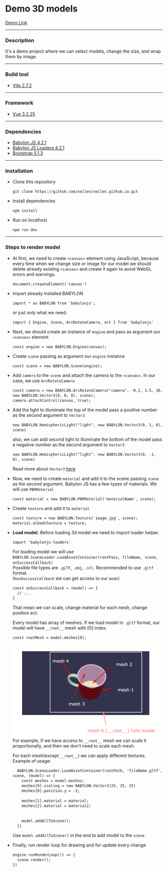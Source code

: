 # Demo 3D models

[Demo Link](https://xeilen.github.io/)

---

### Description

It's a demo project where we can select models, change the size, and wrap them by image.

---

### Build tool

- [Vite 2.7.2](https://vitejs.dev/)

---

### Framework

- [Vue 3.2.25](https://v3.vuejs.org/)

---

### Dependencies

- [Babylon JS 4.2.1](https://www.babylonjs.com/)
- [Babylon JS Loaders 4.2.1](https://www.npmjs.com/package/@babylonjs/loaders)
- [Bootstrap 5.1.3](https://getbootstrap.com/)

---

### Installation

- Clone this repository 
  ```
  git clone https://github.com/xeilen/xeilen.github.io.git
  ```
- Install dependencies
  ```
  npm install
  ```
- Run on localhost
  ```
  npm run dev
  ```

---

### Steps to render model

- At first, we need to create `<canvas>` element using JavaScript, 
  because every time when we change size or image for our model we should delete
  already existing `<canvas>` and create it again to avoid WebGL errors and warnings.
    ```
    document.creaateElement('canvas')
    ```
  
- Import already installed BABYLON
    ```
    import * as BABYLON from 'babylonjs';
    ```
  or just only what we need:
    ```
    import { Engine, Scene, ArcRotateCamera, ect } from 'babylonjs'
    ```

- Next, we should create an instance of `engine` and pass as argument our `<canvas>` element
    ```
    const engine = new BABYLON.Engine(canvas);
    ```

- Create `scene` passing as argument  our `engine` instance
    ```
    const scene = new BABYLON.Scene(engine);
    ```

- Add `camera` to the `scene` and attach the camera to the `<canvas>`. In our case, we use `ArcRotateCamera`
    ```
    const camera = new BABYLON.ArcRotateCamera("camera", -0.2, 1.5, 10, new BABYLON.Vector3(0, 0, 0), scene);
    camera.attachControl(canvas, true);
    ```
  
- Add the light to illuminate the top of the model pass a positive number as the second argument to `Vector3`
    ```
    new BABYLON.HemisphericLight("light", new BABYLON.Vector3(0, 1, 0), scene)
    ```
  also, we can add second light to illuminate the bottom of the model pass a negative number
  as the second argument to `Vector3` 
    ```
    new BABYLON.HemisphericLight("light", new BABYLON.Vector3(0, -1, 0), scene)
    ```
  Read more about `Vector3` [here](https://doc.babylonjs.com/typedoc/classes/babylon.vector3)
  
- Now, we need to create `material` and add it to the scene passing `scene` as the second argument. 
  Babylon JS has a few types of materials. We will use `PBRMaterial`
    ```
    const material = new BABYLON.PBRMaterial('materialName', scene);
    ```

- Create `texture` and add it to `material`
    ```
    const texture = new BABYLON.Texture('image.jpg', scene);
    material.albedoTexture = texture;
    ```
- **Load model.** Before loading 3d model we need to import loader helper.
    ```
    import 'babylonjs-loaders'
    ```
    For loading model we will use `BABYLON.SceneLoader.LoadAssetContainer(rootPass, fileName, scene, onSuccessCallback)`  
    Possible file types are `.gLTF`, `.obj`, `.stl`.
    Recommended to use `.gltf` format.  
    In`onSuccessCallback` we can get access to our `model`
    ```
    const onSuccessCallback = (model) => {
      // ...
    }
    ```
    That mean we can scale, change material for each mesh, change position ect.
    
    Every model has array of meshes. If we load model in `.gltf` format,
    our model will have `__root__` mesh with [0] index.
    ```
    const rootMesh = model.meshes[0];
    ```
    ![img.png](img.png)
    For example, if we have access to `__root__` mesh we can scale it proportionally,
    and then we don't need to scale each mesh.
    
    For each mesh(except `__root__`) we can apply different textures.  
    Example of usage:  
    ```
      BABYLON.SceneLoader.LoadAssetContainer(rootPath, 'fileName.gltf', scene, (model) => {
        const meshes = model.meshes;
        meshes[0].scaling = new BABYLON.Vector3(25, 25, 25)
        meshes[0].position.y = -2;
  
        meshes[1].material = material;
        meshes[2].material = material2;
  
  
        model.addAllToScene();
      })
    ```
    
    Use `model.addAllToScene()` in the end to add model to the `scene`

- Finally, run render loop for drawing and for update every change
  ```
  engine.runRenderLoop(() => {
    scene.render();
  })
  ```
